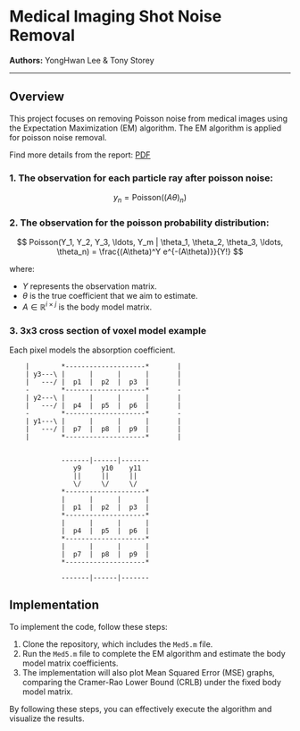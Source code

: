# Medical Imaging Shot Noise Removal

**Authors:** YongHwan Lee & Tony Storey

---

## Overview

This project focuses on removing Poisson noise from medical images using the Expectation Maximization (EM) algorithm. The EM algorithm is applied for poisson noise removal.

Find more details from the report: [PDF](https://github.com/neurokimchi/t-medical-imaging/blob/master/Medical_Imaging.pdf)

### 1. The observation for each particle ray after poisson noise:

$$
y_n = \text{Poisson}((A \theta)_n)
$$

### 2. The observation for the poisson probability distribution:


$$
Poisson(Y_1, Y_2, Y_3, \ldots, Y_m | \theta_1, \theta_2, \theta_3, \ldots, \theta_n) = \frac{(A\theta)^Y e^{-(A\theta)}}{Y!}
$$

where:
- $Y$ represents the observation matrix.
- $\theta$ is the true coefficient that we aim to estimate.
- $A \in \mathbb{R}^{i \times j}$ is the body model matrix.

### 3. 3x3 cross section of voxel model example
Each pixel models the absorption coefficient.

```
    |        *--------------------*       |  
    | y3---\ |      |      |      |       | 
    |   ---/ |  p1  |  p2  |  p3  |       | 
    -        *--------------------*       - 
    | y2---\ |      |      |      |       | 
    |   ---/ |  p4  |  p5  |  p6  |       | 
    -        *--------------------*       - 
    | y1---\ |      |      |      |       | 
    |   ---/ |  p7  |  p8  |  p9  |       | 
    |        *--------------------*       |  


             -------|------|-------
                y9     y10    y11
                ||     ||     ||
                \/     \/     \/
             *--------------------*          
             |      |      |      |        
             |  p1  |  p2  |  p3  |        
             *--------------------*        
             |      |      |      |        
             |  p4  |  p5  |  p6  |        
             *--------------------*        
             |      |      |      |        
             |  p7  |  p8  |  p9  |        
             *--------------------*         
   
             -------|------|------- 
```

## Implementation

To implement the code, follow these steps:
1. Clone the repository, which includes the `Med5.m` file.
2. Run the `Med5.m` file to complete the EM algorithm and estimate the body model matrix coefficients.
3. The implementation will also plot Mean Squared Error (MSE) graphs, comparing the Cramer-Rao Lower Bound (CRLB) under the fixed body model matrix.

By following these steps, you can effectively execute the algorithm and visualize the results.

